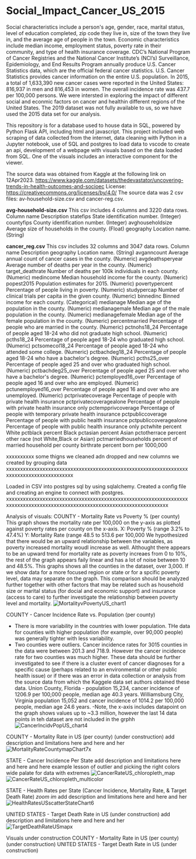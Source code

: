 # Social_Impact_Cancer_US_2015
Social characteristics include a person's age, gender, race, marital status, level of education completed, zip code they live in, size of the town they live in, and the average age of people in the town. Economic characteristics include median income, employment status, poverty rate in their community, and type of health insurance coverage. CDC’s National Program of Cancer Registries and the National Cancer Institute’s (NCI’s) Surveillance, Epidemiology, and End Results Program annually produce U.S. Cancer Statistics data, which are the official federal cancer statistics. U.S. Cancer Statistics provides cancer information on the entire U.S. population.  In 2015, a total of 1,633,390 new cancer cases were reported in the United States: 816,937 in men and 816,453 in women. The overall incidence rate was 437.7 per 100,000 persons.  We were intersted in exploring the impact of different social and econmic factors on cancer and healthin different regions of the United States.  The 2019 dataset was not fully available to us, so we have used the 2015 data set for our analysis.

This repository is for a database used to house data in SQL, powered by Python Flask API, including html and javascript.  This project included web scraping of data collected from the internet, data cleaning with Python in a Jupyter notebook, use of SQL and postgres to load data to vscode to create an api, development of a webpage with visuals based on the data loaded from SQL.  One of the visuals includes an interactive component for the viewer.

The source data was obtained from Kaggle at the following link on 12Apr2023.
https://www.kaggle.com/datasets/thedevastator/uncovering-trends-in-health-outcomes-and-socioec
License: https://creativecommons.org/licenses/by/4.0/
The source data was 2 csv files: av-household-size.csv and cancer-reg.csv.

**avg-household-size.csv**
This csv includes 4 columns and 3220 data rows.
Column name	Description
statefips	State identification number. (Integer)
countyfips	County identification number. (Integer)
avghouseholdsize	Average size of households in the county. (Float)
geography	Location name. (String)

**cancer_reg.csv**
This csv includes 32 columns and 3047 data rows.
Column name	Description
geography	Location name. (String)
avganncount	Average annual count of cancer cases in the county. (Numeric)
avgdeathsperyear	Average number of deaths per year in the county. (Numeric)
target_deathrate	Number of deaths per 100k individuals in each county. (Numeric)
medincome	Median household income for the county. (Numeric)
popest2015	Population estimates for 2015. (Numeric)
povertypercent	Percentage of people living in poverty. (Numeric)
studypercap	Number of clinical trials per capita in the given county. (Numeric)
binnedinc	Binned income for each county. (Categorical)
medianage	Median age of the population in the county. (Numeric)
medianagemale	Median age of the male population in the county. (Numeric)
medianagefemale	Median age of the female population in the county. (Numeric)
percentmarried	Percentage of people who are married in the county. (Numeric)
pctnohs18_24	Percentage of people aged 18-24 who did not graduate high school. (Numeric)
pcths18_24	Percentage of people aged 18-24 who graduated high school. (Numeric)
pctsomecol18_24	Percentage of people aged 18-24 who attended some college. (Numeric)
pctbachdeg18_24	Percentage of people aged 18-24 who have a bachelor's degree. (Numeric)
pcths25_over	Percentage of people aged 25 and over who graduated high school. (Numeric)
pctbachdeg25_over	Percentage of people aged 25 and over who have a bachelor's degree. (Numeric)
pctemployed16_over	Percentage of people aged 16 and over who are employed. (Numeric)
pctunemployed16_over	Percentage of people aged 16 and over who are unemployed. (Numeric)
pctprivatecoverage	Percentage of people with private health insurance
pctprivatecoveragealone	Percentage of people with private health insurance only
pctempprivcoverage	Percentage of people with temporary private health insurance
pctpubliccoverage	Percentage of people with public health insurance
pctpubliccoveragealone	Percentage of people with public health insurance only
pctwhite	percent White
pctblack	percent Black
pctasian	percent Asian
pctotherrace	percent other race (not White,Black or Asian)
pctmarriedhouseholds	percent of married household per county
birthrate	percent born per 1000,000

xxxxxxxxxx some thigns we cleaned adn dropped and new columns we created by grouping data
xxxxxxxxxxxxxxxxxxxxxxxxxxxxxxxxxxxxxxxxxxxxxxxxxxxxxxxxxxxxxxxxxxxxxxxxxxxxxxxxxxxxxxxxx

Loaded in CSV into postgres sql by using sqlalchemy. Created a config file and creating an engine to connect with postgres.
xxxxxxxxxxxxxxxxxxxxxxxxxxxxxxxxxxxxxxxxxxxxxxxxxxxxxxxxxxxxxxxxxxxxxxxxxxxxxxxxxxxxxxxxxxxxxxxxxxxxxxxxxxxxxxxxxxxxxxxxxxx

Analysis of visuals:
COUNTY  -  Mortality Rate vs Poverty % (per county) 
This graph shows the mortality rate per 100,000 on the y-axis as plotted against poverty rates per county on the x-axis.
X: Poverty % (range 3.2% to 47.4%)  Y: Mortality Rate (range 48.5 to 513.6 per 100,000
We hypothesized that there would be an upward relationship between the variables, as poverty increased mortality woudl increase as well.
Althought there appears to be an upward trend for mortality rate as poverty increaes from 0 to 10%, the rest of the graph appears faily linear and has a lot of noise between 10 and 48.5%.  This graphs shows all the counties in the dataset, over 3,000.  If we show data for a more focused region or state or for a spcific poverty level, data may separate on the graph.  This comparison should be analyzed further together with other factors that may be related such as household size or marital status (for docial and economic support) and insurance (access to care) to further investigate the relationship between poverty level and mortality.
![MortalityvPovertyUS_chart1](https://user-images.githubusercontent.com/120672518/234466785-edeb719f-533a-4ff5-8e57-591b47d43f08.png)


COUNTY  -  Cancer Incidence Rate vs. Population (per county) 
- There is more variability in the countries with lower population.  THe data for counties with higher population (for example, over 90,000 people) was generally tighter with less variability.
- Two counties were outliers.  Cancer incidence rates for 3015 counties in the data were between 201.3 and 718.9. However the cancer incidence rate for two counties was much higher.  These data should be further investigated to see if there is a cluster event of cancer diagnoses for a specific cause (perhaps related to an environmental or other public health issue) or if there was an error in data collection or analysis from the source data from which the Kaggele data set authors obtained these data.
    Union County, Florida - population 15,234, cancer incidence of 1206.9 per 100,000 people, median age 40.3 years.
    Williamsburg City, Virginia population 15,052 and cancer incidence of 1014.2 per 100,000 people, median age 24.6 years.
-Note, the x-axis includes datapoint on the graph shows values up to ~3.3 million, however the last 14 data points in teh dataset are not included in the grphh
![CancerIncidvPopUS_chart4](https://user-images.githubusercontent.com/120672518/234466807-7a33bf4b-d9da-4a03-a215-a1821a613bbb.png)


COUNTY  -  Mortality Rate in US (per county) (under construction)
add description and limitations here
and here and her
![MortalityRateCountymapChart7x](https://user-images.githubusercontent.com/120672518/234466917-42b09b38-7c52-4125-81b9-62b85eeaf5f8.png)


STATE  -  Cancer Incidence Per State
add description and limitations here
and here and here
example lesson of outlier and picking the right colors wide palate for data with extremes
![CancerRateUS_chloropleth_map](https://user-images.githubusercontent.com/120672518/234466962-ce17840d-ce04-48e7-a5b6-63e773b67aef.png)
![CancerRateUS_chloropleth_multicolor](https://user-images.githubusercontent.com/120672518/234467309-34bb788d-11f3-431a-9db7-db1b8908516b.png)



STATE  -  Health Rates per State (Cancer Incidence, Mortality Rate, & Target Death Rate) *zoom im*
add description and limitations here
and here and her
![HealthRatesUSscatterStateChart6](https://user-images.githubusercontent.com/120672518/234467518-4e4886c5-8ebf-4057-a61c-b3711086f5ab.png)


UNITED STATES  -  Target Death Rate in US (under construction)
add description and limitations here
and here and her
![TargetDeathRateUSmapx](https://user-images.githubusercontent.com/120672518/234467616-7be573e3-c179-480f-b22c-7b59cd68c29b.png)

Visuals under construction
COUNTY  -  Mortality Rate in US (per county) (under construction)
UNITED STATES  -  Target Death Rate in US (under construction)
